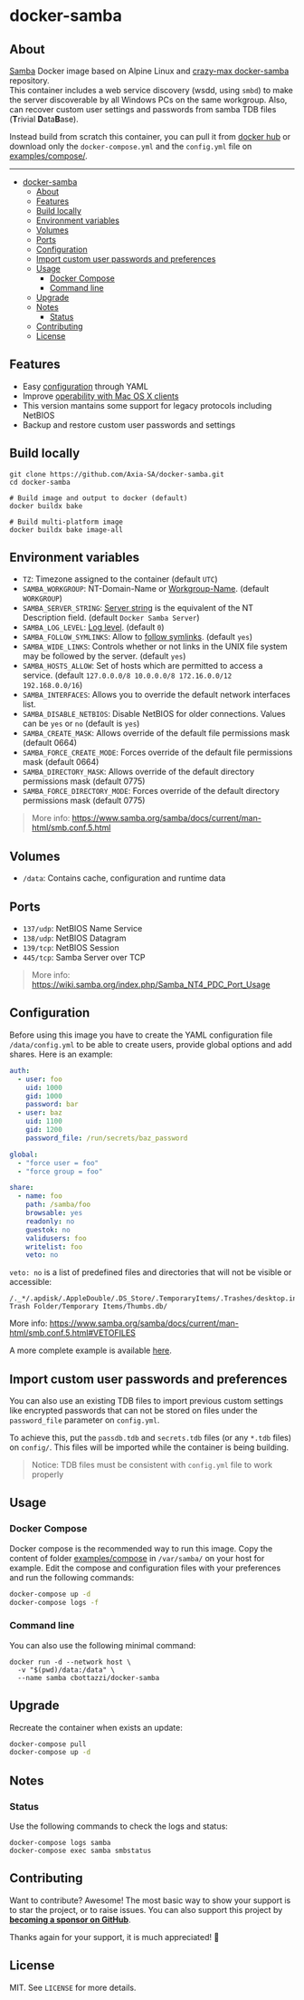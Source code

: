 # docker-samba
## About

[Samba](https://wiki.samba.org) Docker image based on Alpine Linux and [crazy-max docker-samba](https://github.com/Axia-SA/docker-samba) repository.<br />
This container includes a web service discovery (wsdd, using `smbd`) to make the server discoverable by all Windows PCs on the same workgroup. Also, can recover custom user settings and passwords from samba TDB files (**T**rivial **D**ata**B**ase).

Instead build from scratch this container, you can pull it from [docker hub](https://hub.docker.com/r/cbottazzi/docker-samba) or download only the `docker-compose.yml` and the `config.yml` file on [examples/compose/](examples/compose/data/config.yml).

___

- [docker-samba](#docker-samba)
  - [About](#about)
  - [Features](#features)
  - [Build locally](#build-locally)
  - [Environment variables](#environment-variables)
  - [Volumes](#volumes)
  - [Ports](#ports)
  - [Configuration](#configuration)
  - [Import custom user passwords and preferences](#import-custom-user-passwords-and-preferences)
  - [Usage](#usage)
    - [Docker Compose](#docker-compose)
    - [Command line](#command-line)
  - [Upgrade](#upgrade)
  - [Notes](#notes)
    - [Status](#status)
  - [Contributing](#contributing)
  - [License](#license)

## Features

* Easy [configuration](#configuration) through YAML
* Improve [operability with Mac OS X clients](https://wiki.samba.org/index.php/Configure_Samba_to_Work_Better_with_Mac_OS_X)
* This version mantains some support for legacy protocols including NetBIOS
* Backup and restore custom user passwords and settings

## Build locally

```shell
git clone https://github.com/Axia-SA/docker-samba.git
cd docker-samba

# Build image and output to docker (default)
docker buildx bake

# Build multi-platform image
docker buildx bake image-all
```

## Environment variables

* `TZ`: Timezone assigned to the container (default `UTC`)
* `SAMBA_WORKGROUP`: NT-Domain-Name or [Workgroup-Name](https://www.samba.org/samba/docs/current/man-html/smb.conf.5.html#WORKGROUP). (default `WORKGROUP`)
* `SAMBA_SERVER_STRING`: [Server string](https://www.samba.org/samba/docs/current/man-html/smb.conf.5.html#SERVERSTRING) is the equivalent of the NT Description field. (default `Docker Samba Server`)
* `SAMBA_LOG_LEVEL`: [Log level](https://www.samba.org/samba/docs/current/man-html/smb.conf.5.html#LOGLEVEL). (default `0`)
* `SAMBA_FOLLOW_SYMLINKS`: Allow to [follow symlinks](https://www.samba.org/samba/docs/current/man-html/smb.conf.5.html#FOLLOWSYMLINKS). (default `yes`)
* `SAMBA_WIDE_LINKS`: Controls whether or not links in the UNIX file system may be followed by the server. (default `yes`)
* `SAMBA_HOSTS_ALLOW`: Set of hosts which are permitted to access a service. (default `127.0.0.0/8 10.0.0.0/8 172.16.0.0/12 192.168.0.0/16`)
* `SAMBA_INTERFACES`: Allows you to override the default network interfaces list.
* `SAMBA_DISABLE_NETBIOS`: Disable NetBIOS for older connections. Values can be `yes` or `no` (default is `yes`)
* `SAMBA_CREATE_MASK`: Allows override of the default file permissions mask (default 0664)
* `SAMBA_FORCE_CREATE_MODE`: Forces override of the default file permissions mask (default 0664)
* `SAMBA_DIRECTORY_MASK`: Allows override of the default directory permissions mask (default 0775)
* `SAMBA_FORCE_DIRECTORY_MODE`: Forces override of the default directory permissions mask (default 0775)
> More info: https://www.samba.org/samba/docs/current/man-html/smb.conf.5.html

## Volumes

* `/data`: Contains cache, configuration and runtime data

## Ports

* `137/udp`: NetBIOS Name Service
* `138/udp`: NetBIOS Datagram
* `139/tcp`: NetBIOS Session
* `445/tcp`: Samba Server over TCP

> More info: https://wiki.samba.org/index.php/Samba_NT4_PDC_Port_Usage

## Configuration

Before using this image you have to create the YAML configuration file `/data/config.yml` to be able to create users,
provide global options and add shares. Here is an example:

```yaml
auth:
  - user: foo
    uid: 1000
    gid: 1000
    password: bar
  - user: baz
    uid: 1100
    gid: 1200
    password_file: /run/secrets/baz_password

global:
  - "force user = foo"
  - "force group = foo"

share:
  - name: foo
    path: /samba/foo
    browsable: yes
    readonly: no
    guestok: no
    validusers: foo
    writelist: foo
    veto: no
```

`veto: no` is a list of predefined files and directories that will not be
visible or accessible:

```
/._*/.apdisk/.AppleDouble/.DS_Store/.TemporaryItems/.Trashes/desktop.ini/ehthumbs.db/Network Trash Folder/Temporary Items/Thumbs.db/
```

More info: https://www.samba.org/samba/docs/current/man-html/smb.conf.5.html#VETOFILES

A more complete example is available [here](examples/compose/data/config.yml).

## Import custom user passwords and preferences

You can also use an existing TDB files to import previous custom settings like encrypted passwords that can not be stored on files under the `password_file` parameter on `config.yml`.

To achieve this, put the `passdb.tdb` and `secrets.tdb` files (or any `*.tdb` files) on `config/`. This files will be imported while the container is being building.

> Notice: TDB files must be consistent with `config.yml` file to work properly

## Usage

### Docker Compose

Docker compose is the recommended way to run this image. Copy the content of folder [examples/compose](examples/compose)
in `/var/samba/` on your host for example. Edit the compose and configuration files with your preferences and run the
following commands:

```bash
docker-compose up -d
docker-compose logs -f
```

### Command line

You can also use the following minimal command:

```shell
docker run -d --network host \
  -v "$(pwd)/data:/data" \
  --name samba cbottazzi/docker-samba
```

## Upgrade

Recreate the container when exists an update:

```bash
docker-compose pull
docker-compose up -d
```

## Notes
### Status

Use the following commands to check the logs and status:

```shell
docker-compose logs samba
docker-compose exec samba smbstatus
```

## Contributing

Want to contribute? Awesome! The most basic way to show your support is to star the project, or to raise issues. You can also support this project by [**becoming a sponsor on GitHub**](https://github.com/sponsors/cristian1604).

Thanks again for your support, it is much appreciated! :pray:

## License

MIT. See `LICENSE` for more details.
